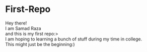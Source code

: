 # First-Repo

Hey there!
<br>
I am Samad Raza 
<br>
and this is my first repo:>
<br>
I am hoping to learning a bunch of stuff during my time in college.
<br>
This might just be the beginning:)
